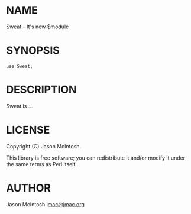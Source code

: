 # NAME

Sweat - It's new $module

# SYNOPSIS

    use Sweat;

# DESCRIPTION

Sweat is ...

# LICENSE

Copyright (C) Jason McIntosh.

This library is free software; you can redistribute it and/or modify
it under the same terms as Perl itself.

# AUTHOR

Jason McIntosh <jmac@jmac.org>
